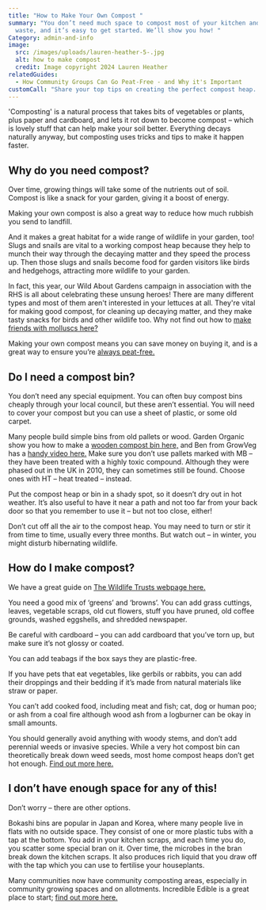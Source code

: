 ```yaml
---
title: "How to Make Your Own Compost "
summary: "You don’t need much space to compost most of your kitchen and garden
  waste, and it’s easy to get started. We’ll show you how! "
Category: admin-and-info
image:
  src: /images/uploads/lauren-heather-5-.jpg
  alt: how to make compost
  credit: Image copyright 2024 Lauren Heather
relatedGuides:
  - How Community Groups Can Go Peat-Free - and Why it's Important
customCall: "Share your top tips on creating the perfect compost heap. "
---
```

'Composting' is a natural process that takes bits of vegetables or plants, plus paper and cardboard, and lets it rot down to become compost – which is lovely stuff that can help make your soil better. Everything decays naturally anyway, but composting uses tricks and tips to make it happen faster. 

## Why do you need compost?

Over time, growing things will take some of the nutrients out of soil. Compost is like a snack for your garden, giving it a boost of energy. 

Making your own compost is also a great way to reduce how much rubbish you send to landfill. 

And it makes a great habitat for a wide range of wildlife in your garden, too! Slugs and snails are vital to a working compost heap because they help to munch their way through the decaying matter and they speed the process up. Then those slugs and snails become food for garden visitors like birds and hedgehogs, attracting more wildlife to your garden.

In fact, this year, our Wild About Gardens campaign in association with the RHS is all about celebrating these unsung heroes! There are many different types and most of them aren't interested in your lettuces at all. They're vital for making good compost, for cleaning up decaying matter, and they make tasty snacks for birds and other wildlife too. Why not find out how to [make friends with molluscs here?](https://www.wildaboutgardens.org.uk/)

Making your own compost means you can save money on buying it, and is a great way to ensure you’re [always peat-free.](https://nextdoornaturehub.org.uk/guides/how-community-groups-can-go-peat-free-and-why-its-important) 

## Do I need a compost bin?

You don’t need any special equipment. You can often buy compost bins cheaply through your local council, but these aren’t essential. You will need to cover your compost but you can use a sheet of plastic, or some old carpet.  

Many people build simple bins from old pallets or wood. Garden Organic show you how to make a [wooden compost bin here,](https://www.gardenorganic.org.uk/expert-advice/garden-management/composting/homemade-compost-bins) and Ben from GrowVeg has a [handy video here.](https://www.youtube.com/watch?v=fW_DVNUt7ms) Make sure you don’t use pallets marked with MB – they have been treated with a highly toxic compound. Although they were phased out in the UK in 2010, they can sometimes still be found. Choose ones with HT – heat treated – instead. 

Put the compost heap or bin in a shady spot, so it doesn’t dry out in hot weather. It’s also useful to have it near a path and not too far from your back door so that you remember to use it – but not too close, either! 

Don’t cut off all the air to the compost heap. You may need to turn or stir it from time to time, usually every three months. But watch out – in winter, you might disturb hibernating wildlife. 

## How do I make compost?

We have a great guide on [The Wildlife Trusts webpage here.](https://www.wildlifetrusts.org/actions/how-compost-your-waste) 

You need a good mix of ‘greens’ and ‘browns’. You can add grass cuttings, leaves, vegetable scraps, old cut flowers, stuff you have pruned, old coffee grounds, washed eggshells, and shredded newspaper. 

Be careful with cardboard – you can add cardboard that you’ve torn up, but make sure it’s not glossy or coated. 

You can add teabags if the box says they are plastic-free. 

If you have pets that eat vegetables, like gerbils or rabbits, you can add their droppings and their bedding if it’s made from natural materials like straw or paper. 

You can’t add cooked food, including meat and fish; cat, dog or human poo; or ash from a coal fire although wood ash from a logburner can be okay in small amounts.  

You should generally avoid anything with woody stems, and don’t add perennial weeds or invasive species. While a very hot compost bin can theoretically break down weed seeds, most home compost heaps don’t get hot enough. [Find out more here.](https://laidbackgardener.blog/2018/08/26/how-to-kill-weed-seeds-in-compost/) 

## I don’t have enough space for any of this!

Don’t worry – there are other options. 

Bokashi bins are popular in Japan and Korea, where many people live in flats with no outside space. They consist of one or more plastic tubs with a tap at the bottom. You add in your kitchen scraps, and each time you do, you scatter some special bran on it. Over time, the microbes in the bran break down the kitchen scraps. It also produces rich liquid that you draw off with the tap which you can use to fertilise your houseplants.  

Many communities now have community composting areas, especially in community growing spaces and on allotments. Incredible Edible is a great place to start; [find out more here.](https://www.incredibleedible.org.uk/)